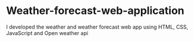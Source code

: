 # Weather-forecast-web-application
I developed the weather and weather forecast web app using HTML, CSS, JavaScript and Open weather api
